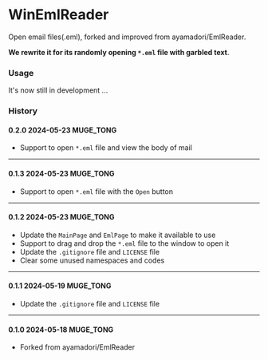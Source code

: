 # WinEmlReader

Open email files(.eml), forked and improved from ayamadori/EmlReader.

**We rewrite it for its randomly opening `*.eml` file with garbled text**.

### Usage

It's now still in development ...

### History

#### 0.2.0	2024-05-23	MUGE_TONG

- Support to open  `*.eml` file and view the body of mail

---

#### 0.1.3	2024-05-23	MUGE_TONG

- Support to open `*.eml` file with the `Open` button

---

#### 0.1.2	2024-05-23	MUGE_TONG

- Update the `MainPage` and `EmlPage` to make it available to use
- Support to drag and drop the `*.eml` file to the window to open it
- Update the `.gitignore` file and `LICENSE` file
- Clear some unused namespaces and codes

---

#### 0.1.1	2024-05-19	MUGE_TONG

- Update the `.gitignore` file and `LICENSE` file

---

#### 0.1.0	2024-05-18	MUGE_TONG

- Forked from ayamadori/EmlReader
